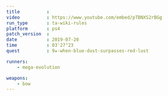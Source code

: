 ```yaml
---
title          :
video          : https://www.youtube.com/embed/pTBNXS2rBGg
run_type       : ta-wiki-rules
platform       : ps4
patch_version  : 
date           : 2019-07-20
time           : 03'27"23
quest          : 9★-when-blue-dust-surpasses-red-lust

runners:
    - mega-evolution

weapons:
    - bow
---
```

